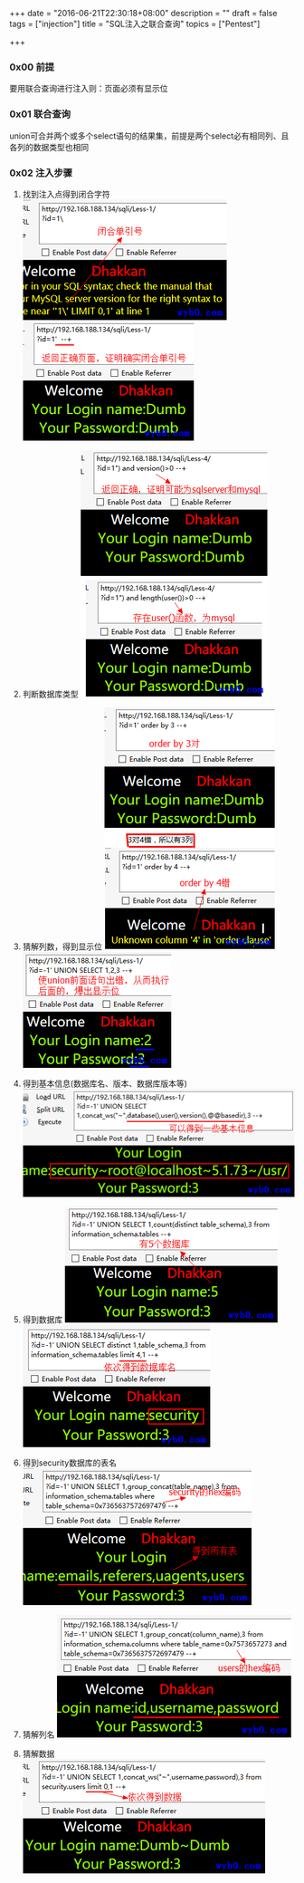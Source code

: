 +++
date = "2016-06-21T22:30:18+08:00"
description = ""
draft = false
tags = ["injection"]
title = "SQL注入之联合查询"
topics = ["Pentest"]

+++

### 0x00 前提
要用联合查询进行注入则：页面必须有显示位

### 0x01 联合查询
union可合并两个或多个select语句的结果集，前提是两个select必有相同列、且各列的数据类型也相同

### 0x02 注入步骤
1. 找到注入点得到闭合字符
![找到注入点得到闭合字符](/img/post/sqli1_get_closed_character.png)
![确认闭合字符](/img/post/sqli1_check_closed_character.png)

2. 判断数据库类型
![判断数据库类型](/img/post/sqli1_get_type_of_db.png)

3. 猜解列数，得到显示位
![猜解列数](/img/post/sqli1_order_by.png)
![得到显示位](/img/post/sqli1_get_display_point.png)

4. 得到基本信息(数据库名、版本、数据库版本等)
![得到基础信息](/img/post/sqli1_get_base_msg.png)

5. 得到数据库
![得到数据库个数](/img/post/sqli1_get_db_num.png)
![得到数据库名](/img/post/sqli1_get_db_name.png)

6. 得到security数据库的表名
![得到security数据库的表名](/img/post/sqli1_get_table_name.png)

7. 猜解列名
![得到表列名](/img/post/sqli1_get_column_name.png)

8. 猜解数据
![同时得到用户名和密码](/img/post/sqli1_get_column_value.png)
